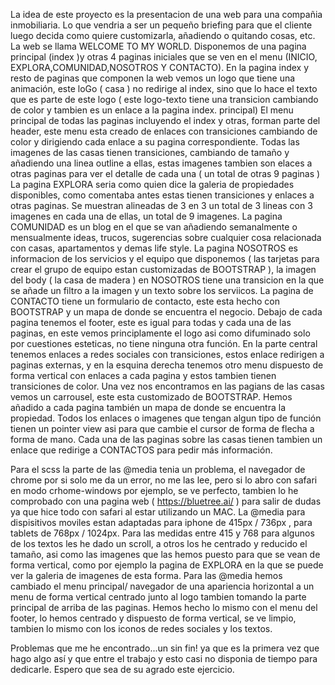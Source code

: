 La idea de este proyecto es la presentacion de una web para una compañia inmobiliaria. Lo que vendria a ser un pequeño briefing para que el cliente luego decida como quiere customizarla, añadiendo o quitando cosas, etc.
La web se llama WELCOME TO MY WORLD.
Disponemos de una pagina principal (index )y otras 4 paginas iniciales que se ven en el menu (INICIO, EXPLORA,COMUNIDAD,NOSOTROS Y CONTACTO).
En la pagina index y resto de paginas que componen la web vemos un logo que tiene una animación, este loGo ( casa ) no redirige al index, sino que lo hace el texto que es parte de este logo ( este logo-texto tiene una transicion cambiando de color y tambien es un enlace a la pagina index. principal) El menu principal de todas las paginas incluyendo el index y otras, forman parte del header, este menu esta creado de enlaces con transiciones cambiando de color y dirigiendo cada enlace a su pagina correspondiente.
Todas las imagenes de las casas tienen transiciones, cambiando de tamaño y añadiendo una linea outline a ellas, estas imagenes tambien son elaces a otras paginas para ver el detalle de cada una ( un total de otras 9 paginas )
La pagina EXPLORA seria como quien dice la galeria de propiedades disponibles, como comentaba antes estas tienen transiciones y enlaces a otras paginas. Se muestran alineadas de 3 en 3 un total de 3 lineas con 3 imagenes en cada una de ellas, un total de 9 imagenes.
La pagina COMUNIDAD es un blog en el que se van añadiendo semanalmente o mensualmente ideas, trucos, sugerencias sobre cualquier cosa relacionada con casas, apartamentos y demas life style.
La pagina NOSOTROS es informacion de los servicios y el equipo que disponemos ( las tarjetas para crear el grupo de equipo estan customizadas de BOOTSTRAP ), la imagen del body ( la casa de madera ) en NOSOTROS tiene una transicion en la que se añade un filtro a la imagen y un texto sobre los serviicos.
La pagina de CONTACTO tiene un formulario de contacto, este esta hecho con BOOTSTRAP y un mapa de donde se encuentra el negocio.
Debajo de cada pagina tenemos el footer, este es igual para todas y cada una de las paginas, en este vemos principlamente el logo asi como difuminado solo por cuestiones esteticas, no tiene ninguna otra función. En la parte central tenemos enlaces a redes sociales con transiciones, estos enlace redirigen a paginas externas, y en la esquina derecha tenemos otro menu dispuesto de forma vertical con enlaces a cada pagina y estos tambien tienen transiciones de color.
Una vez nos encontramos en las pagians de las casas vemos un carrousel, este esta customizado de BOOTSTRAP.
Hemos añadido a cada pagina también un mapa de donde se encuentra la propiedad.
Todos los enlaces o imagenes que tengan algun tipo de función tienen un pointer view asi para que cambie el cursor de forma de flecha a forma de mano.
Cada una de las paginas sobre las casas tienen tambien un enlace que redirige a CONTACTOS para pedir más información.

Para el scss la parte de las @media tenia un problema, el navegador de chrome por si solo me da un error, no me las lee, pero si lo abro con safari en modo crhome-windows por ejemplo, se ve perfecto, tambien lo he comprobado con una pagina web ( https://bluetree.ai/ ) para salir de dudas ya que hice todo con safari al estar utilizando un MAC.
La @media para dispisitivos moviles estan adaptadas para iphone de 415px / 736px , para tablets de 768px / 1024px. Para las medidas entre 415 y 768 para algunos de los textos les he dado un scroll, a otros los he centrado y reducido el tamaño, asi como las imagenes que las hemos puesto para que se vean de forma vertical, como por ejemplo la pagina de EXPLORA en la que se puede ver la galeria de imagenes de esta forma.
Para las @media hemos cambiado el menu principal/ navegador de una apariencia horizontal a un menu de forma vertical centrado junto al logo tambien tomando la parte principal de arriba de las paginas. Hemos hecho lo mismo con el menu del footer, lo hemos centrado y dispuesto de forma vertical, se ve limpio, tambien lo mismo con los iconos de redes sociales y los textos.

Problemas que me he encontrado...un sin fin! ya que es la primera vez que hago algo así y que entre el trabajo y esto casi no disponia de tiempo para dedicarle.
Espero que sea de su agrado este ejercicio.